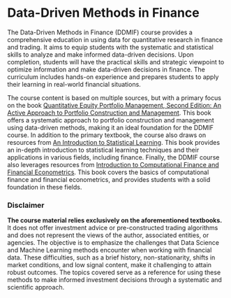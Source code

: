# Data-Driven Methods in Finance

The Data-Driven Methods in Finance (DDMIF) course provides a comprehensive education in using data for quantitative research in finance and trading. It aims to equip students with the systematic and statistical skills to analyze and make informed data-driven decisions. Upon completion, students will have the practical skills and strategic viewpoint to optimize information and make data-driven decisions in finance. The curriculum includes hands-on experience and prepares students to apply their learning in real-world financial situations.

The course content is based on multiple sources, but with a primary focus on the book [Quantitative Equity Portfolio Management, Second Edition: An Active Approach to Portfolio Construction and Management](https://www.amazon.com/Quantitative-Equity-Portfolio-Management-Second/dp/1264268920). This book offers a systematic approach to portfolio construction and management using data-driven methods, making it an ideal foundation for the DDMIF course.
In addition to the primary textbook, the course also draws on resources from [An Introduction to Statistical Learning](https://www.amazon.com/Introduction-Statistical-Learning-Applications-Statistics/dp/1071614177/ref=sr_1_1?crid=1YYMKPXF419FM&keywords=An+Introduction+to+Statistical+Learning&qid=1675135896&s=books&sprefix=an+introduction+to+statistical+learning%2Cstripbooks%2C718&sr=1-1). This book provides an in-depth introduction to statistical learning techniques and their applications in various fields, including finance.
Finally, the DDMIF course also leverages resources from [Introduction to Computational Finance and Financial Econometrics](https://bookdown.org/compfinezbook/introcompfinr/). This book covers the basics of computational finance and financial econometrics, and provides students with a solid foundation in these fields.

### Disclaimer
**The course material relies exclusively on the aforementioned textbooks.** It does not offer investment advice or pre-constructed trading algorithms and does not represent the views of the author, associated entities, or agencies. The objective is to emphasize the challenges that Data Science and Machine Learning methods encounter when working with financial data. These difficulties, such as a brief history, non-stationarity, shifts in market conditions, and low signal content, make it challenging to attain robust outcomes. The topics covered serve as a reference for using these methods to make informed investment decisions through a systematic and scientific approach.
